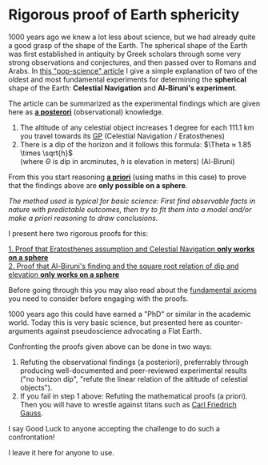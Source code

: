 # Rigorous proof of Earth sphericity

1000 years ago we knew a lot less about science, but we had already quite a
good grasp of the shape of the Earth.
The spherical shape of the Earth was first established in antiquity by
Greek scholars through some very strong observations and conjectures,
and then passed over to Romans and Arabs.
In
[this "pop-science" article](https://earthform.linnman.net/the-earth-is-a-sphere-and-it-can-easily-be-proved)
I give a simple explanation of two of the oldest and most fundamental
experiments for determining the **spherical** shape of the Earth:
**Celestial Navigation** and **Al-Biruni's experiment**.

The article can be summarized as the experimental findings which are given
here as
[**a posterori**](https://en.wikipedia.org/wiki/A_priori_and_a_posteriori#A_posteriori)
(observational) knowledge.

1. The altitude of any celestial object increases 1 degree for each 111.1 km
you travel towards its
[GP](https://www.britannica.com/technology/ground-position)
(Celestial Navigation / Eratosthenes)
1. There is a dip of the horizon and it follows this formula:
$\Theta ≈ 1.85 \times \sqrt{h}$ <br>
   (where $\Theta$ is dip in arcminutes, $h$ is elevation in meters) (Al-Biruni)

From this you start reasoning
[**a priori**](https://en.wikipedia.org/wiki/A_priori_and_a_posteriori#A_priori)
(using maths in this case) to prove that the findings above are
**only possible on a sphere**.

*The method used is typical for basic science:*
*First find observable facts in nature with predictable outcomes, then try to*
*fit them into a model and/or make a priori reasoning to draw conclusions.*

I present here two rigorous proofs for this:

[1. Proof that Eratosthenes assumption and Celestial Navigation **only works on a sphere**](sphere-proof.1.md)
<br>
[2. Proof that Al-Biruni's finding and the square root relation of dip and elevation **only works on a sphere**](sphere-proof.2.md)

Before going through this you may also read about the
[fundamental axioms](axioms.md)
you need to consider before engaging with the proofs.

1000 years ago this could have earned a "PhD" or similar in the academic world.
Today this is very basic science,
but presented here as counter-arguments against pseudoscience advocating a
Flat Earth.

Confronting the proofs given above can be done in two ways:

1. Refuting the observational findings (a posteriori),
preferrably through producing well-documented and peer-reviewed experimental
results ("no horizon dip",
"refute the linear relation of the altitude of celestial objects").
2. If you fail in step 1 above:
Refuting the mathematical proofs (a priori). Then you will have to wrestle
against titans such as
[Carl Friedrich Gauss](https://en.wikipedia.org/wiki/Carl_Friedrich_Gauss).

I say Good Luck to anyone accepting the challenge to do such a confrontation!

I leave it here for anyone to use.
